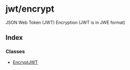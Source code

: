 # jwt/encrypt

JSON Web Token (JWT) Encryption (JWT is in JWE format)

## Index

### Classes

- [EncryptJWT](classes/EncryptJWT.md)

